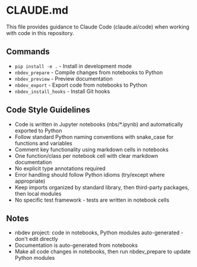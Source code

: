# CLAUDE.md

This file provides guidance to Claude Code (claude.ai/code) when working with code in this repository.

## Commands
- `pip install -e .` - Install in development mode
- `nbdev_prepare` - Compile changes from notebooks to Python
- `nbdev_preview` - Preview documentation
- `nbdev_export` - Export code from notebooks to Python
- `nbdev_install_hooks` - Install Git hooks

## Code Style Guidelines
- Code is written in Jupyter notebooks (nbs/*.ipynb) and automatically exported to Python
- Follow standard Python naming conventions with snake_case for functions and variables
- Comment key functionality using markdown cells in notebooks
- One function/class per notebook cell with clear markdown documentation
- No explicit type annotations required
- Error handling should follow Python idioms (try/except where appropriate)
- Keep imports organized by standard library, then third-party packages, then local modules
- No specific test framework - tests are written in notebook cells

## Notes
- nbdev project: code in notebooks, Python modules auto-generated - don't edit directly
- Documentation is auto-generated from notebooks
- Make all code changes in notebooks, then run nbdev_prepare to update Python modules